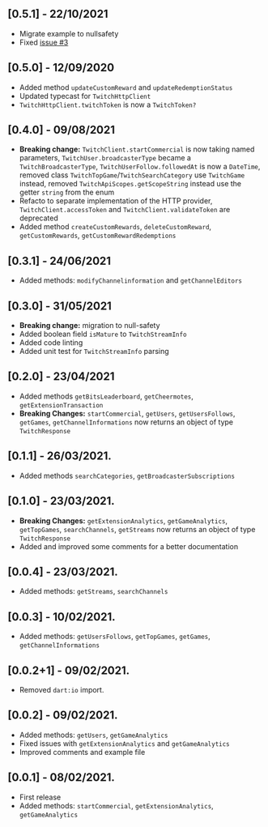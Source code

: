 ## [0.5.1] - 22/10/2021

* Migrate example to nullsafety
* Fixed [issue #3](https://github.com/TesteurManiak/twitch_api_flutter/issues/3)

## [0.5.0] - 12/09/2020

* Added method `updateCustomReward` and `updateRedemptionStatus`
* Updated typecast for `TwitchHttpClient`
* `TwitchHttpClient.twitchToken` is now a `TwitchToken?`

## [0.4.0] - 09/08/2021

* **Breaking change:** `TwitchClient.startCommercial` is now taking named parameters,  `TwitchUser.broadcasterType` became a `TwitchBroadcasterType`,  `TwitchUserFollow.followedAt` is now a `DateTime`, removed class `TwitchTopGame`/`TwitchSearchCategory` use `TwitchGame` instead, removed `TwitchApiScopes.getScopeString` instead use the getter `string` from the enum
* Refacto to separate implementation of the HTTP provider,  `TwitchClient.accessToken` and `TwitchClient.validateToken` are deprecated
* Added method `createCustomRewards`, `deleteCustomReward`, `getCustomRewards`, `getCustomRewardRedemptions`

## [0.3.1] - 24/06/2021

* Added methods: `modifyChannelinformation` and `getChannelEditors`

## [0.3.0] - 31/05/2021

* **Breaking change:** migration to null-safety
* Added boolean field `isMature` to `TwitchStreamInfo`
* Added code linting
* Added unit test for `TwitchStreamInfo` parsing

## [0.2.0] - 23/04/2021

* Added methods `getBitsLeaderboard`, `getCheermotes`, `getExtensionTransaction`
* **Breaking Changes:** `startCommercial`, `getUsers`, `getUsersFollows`, `getGames`,  `getChannelInformations` now returns an object of type `TwitchResponse`

## [0.1.1] - 26/03/2021.

* Added methods `searchCategories`, `getBroadcasterSubscriptions`

## [0.1.0] - 23/03/2021.

* **Breaking Changes:** `getExtensionAnalytics`, `getGameAnalytics`, `getTopGames`, `searchChannels`,  `getStreams` now returns an object of type `TwitchResponse`
* Added and improved some comments for a better documentation

## [0.0.4] - 23/03/2021.

* Added methods: `getStreams`, `searchChannels`

## [0.0.3] - 10/02/2021.

* Added methods: `getUsersFollows`, `getTopGames`, `getGames`, `getChannelInformations`

## [0.0.2+1] - 09/02/2021.

* Removed `dart:io` import.

## [0.0.2] - 09/02/2021.

* Added methods: `getUsers`, `getGameAnalytics`
* Fixed issues with `getExtensionAnalytics` and `getGameAnalytics`
* Improved comments and example file

## [0.0.1] - 08/02/2021.

* First release
* Added methods: `startCommercial`, `getExtensionAnalytics`, `getGameAnalytics`
